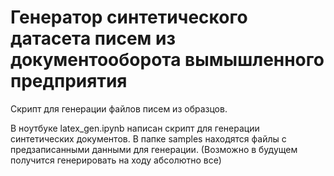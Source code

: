 # Генератор синтетического датасета писем из документооборота вымышленного предприятия
Скрипт для генерации файлов писем из образцов.

В ноутбуке latex_gen.ipynb написан скрипт для генерации синтетических документов. 
В папке samples находятся файлы с предзаписанными данными для генерации. (Возможно в будущем получится генерировать на ходу абсолютно все) 
